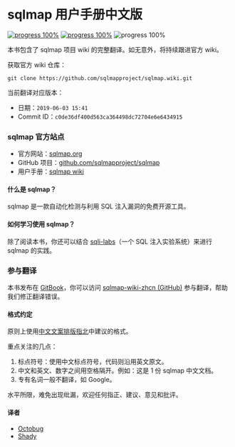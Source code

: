 # sqlmap 用户手册中文版
[![progress 100%](https://img.shields.io/github/stars/itechub/sqlmap-wiki-zhcn.svg)](https://github.com/itechub/sqlmap-wiki-zhcn)
[![progress 100%](https://img.shields.io/github/last-commit/itechub/sqlmap-wiki-zhcn/master.svg?color=%23c16927&label=updated)](https://github.com/itechub/sqlmap-wiki-zhcn/commits/master)
<img src="https://img.shields.io/badge/progress-100%25-green.svg" alt="progress 100%">

本书包含了 sqlmap 项目 wiki 的完整翻译。如无意外，将持续跟进官方 wiki。

获取官方 wiki 仓库：

```shell
git clone https://github.com/sqlmapproject/sqlmap.wiki.git
```

当前翻译对应版本：
- 日期：`2019-06-03 15:41`
- Commit ID：`c0de36df400d563ca364498dc72704e6e6434915`

### sqlmap 官方站点

- 官方网站：[sqlmap.org](http://sqlmap.org/)
- GitHub 项目：[github.com/sqlmapproject/sqlmap](https://github.com/sqlmapproject/sqlmap)
- 用户手册：[sqlmap wiki](https://github.com/sqlmapproject/sqlmap/wiki)

#### 什么是 sqlmap？

sqlmap 是一款自动化检测与利用 SQL 注入漏洞的免费开源工具。

#### 如何学习使用 sqlmap？

除了阅读本书，你还可以结合 [sqli-labs](https://github.com/Audi-1/sqli-labs)（一个 SQL 注入实验系统）来进行 sqlmap 的实践。

### 参与翻译

本书发布在 [GitBook](https://itechub.gitbook.io/sqlmap-wiki-zhcn/)，你可以访问 [sqlmap-wiki-zhcn (GitHub)](https://github.com/itechub/sqlmap-wiki-zhcn) 参与翻译，帮助我们修正翻译错误。

#### 格式约定

原则上使用[中文文案排版指北](https://github.com/mzlogin/chinese-copywriting-guidelines)中建议的格式。

重点关注的几点：

1. 标点符号：使用中文标点符号，代码则沿用英文原文。
2. 中文和英文、数字之间用空格隔开。例如：这是 1 份 sqlmap 中文文档。
3. 专有名词一般不翻译，如 Google。

水平所限，难免出现纰漏，欢迎任何指正、建议、意见和批评。

#### 译者
- [Octobug](https://github.com/Octobug)
- [Shady](https://github.com/shady-robot)
